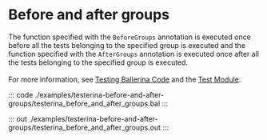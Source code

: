 # Before and after groups

The function specified with the `BeforeGroups` annotation is executed once before all the tests belonging to the
specified group is executed and the function specified with the `AfterGroups` annotation is executed once after all
the tests belonging to the specified group is executed.<br/><br/>
For more information, see [Testing Ballerina Code](https://ballerina.io/learn/testing-ballerina-code/testing-quick-start/)
and the [Test Module](https://docs.central.ballerina.io/ballerina/test/latest/).


::: code ./examples/testerina-before-and-after-groups/testerina_before_and_after_groups.bal :::

::: out ./examples/testerina-before-and-after-groups/testerina_before_and_after_groups.out :::